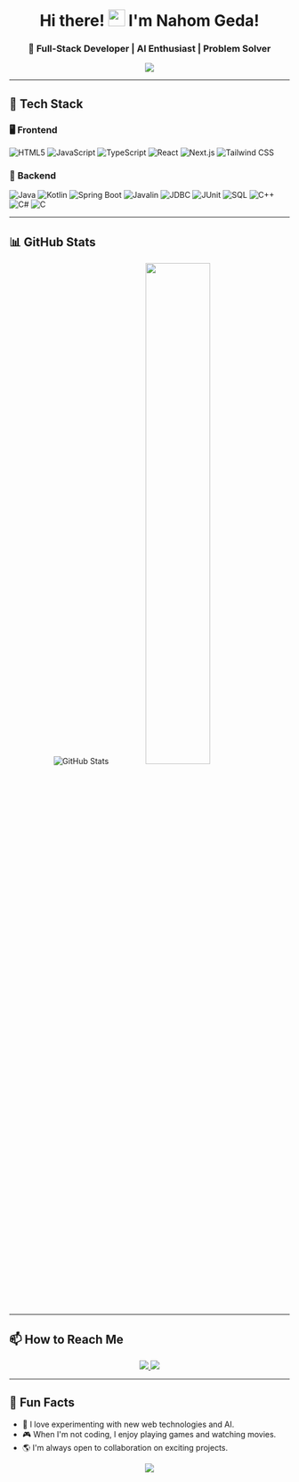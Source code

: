 <h1 align="center">Hi there! <img src="https://media.giphy.com/media/hvRJCLFzcasrR4ia7z/giphy.gif" width="30px"> I'm Nahom Geda!</h1>
<h3 align="center">🚀 Full-Stack Developer | AI Enthusiast | Problem Solver</h3>

<p align="center">
  <img src="https://readme-typing-svg.herokuapp.com?font=Fira+Code&weight=500&size=22&pause=1000&color=FFD700&center=true&vCenter=true&width=500&height=50&lines=Building+Cool+Stuff+With+Code;Exploring+AI+and+Web+Development;Backend+%26+Frontend+Developer;Lifelong+Learner">
</p>

---

## 🔧 **Tech Stack**

### 🖥️ **Frontend**
![HTML5](https://img.shields.io/badge/-HTML5-E34F26?logo=html5&logoColor=white&style=flat)
![JavaScript](https://img.shields.io/badge/-JavaScript-F7DF1E?logo=javascript&logoColor=black&style=flat)
![TypeScript](https://img.shields.io/badge/-TypeScript-3178C6?logo=typescript&logoColor=white&style=flat)
![React](https://img.shields.io/badge/-React-61DAFB?logo=react&logoColor=white&style=flat)
![Next.js](https://img.shields.io/badge/-Next.js-000000?logo=nextdotjs&logoColor=white&style=flat)
![Tailwind CSS](https://img.shields.io/badge/-Tailwind%20CSS-38B2AC?logo=tailwind-css&logoColor=white&style=flat)

### 🔩 **Backend**
![Java](https://img.shields.io/badge/-Java-007396?logo=java&logoColor=white&style=flat)
![Kotlin](https://img.shields.io/badge/-Kotlin-0095D5?logo=kotlin&logoColor=white&style=flat)
![Spring Boot](https://img.shields.io/badge/-Spring%20Boot-6DB33F?logo=spring-boot&logoColor=white&style=flat)
![Javalin](https://img.shields.io/badge/-Javalin-2D2D2D?logo=java&logoColor=white&style=flat)
![JDBC](https://img.shields.io/badge/-JDBC-007396?logo=java&logoColor=white&style=flat)
![JUnit](https://img.shields.io/badge/-JUnit-25A162?logo=junit5&logoColor=white&style=flat)
![SQL](https://img.shields.io/badge/-SQL-4479A1?logo=postgresql&logoColor=white&style=flat)
![C++](https://img.shields.io/badge/-C++-00599C?logo=c%2B%2B&logoColor=white&style=flat)
![C#](https://img.shields.io/badge/-C%23-239120?logo=c-sharp&logoColor=white&style=flat)
![C](https://img.shields.io/badge/-C-A8B9CC?logo=c&logoColor=white&style=flat)

---


## 📊 **GitHub Stats**
<p align="center">
  <img src="https://your-app.com/api/stats-image" alt="GitHub Stats" />
  <img src="https://github-readme-streak-stats.herokuapp.com/?user=nahomtesse&theme=dark" width="48%">
</p>

---

## 📫 **How to Reach Me**
<p align="center">
  <a href="https://www.linkedin.com/in/nahom-t-geda/">
    <img src="https://img.shields.io/badge/LinkedIn-Connect-blue?style=flat&logo=linkedin&logoColor=white">
  </a>
  <a href="https://nahomtech.com">
    <img src="https://img.shields.io/badge/Portfolio-Visit-brightgreen?style=flat&logo=internet-explorer&logoColor=white">
  </a>
</p>

---

## 🎉 **Fun Facts**
- 🚀 I love experimenting with new web technologies and AI.
- 🎮 When I'm not coding, I enjoy playing games and watching movies.
- 🌎 I'm always open to collaboration on exciting projects.

<p align="center">
  <img src="https://visitor-badge.laobi.icu/badge?page_id=nahomtesse.nahomtesse">
</p>
